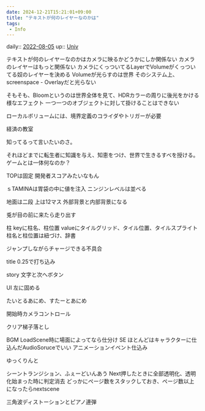 ```yaml
---
date: 2024-12-21T15:21:01+09:00
title: "テキストが何のレイヤーなのかは"
tags:
 - Info
---
```


daily:: [2022-08-05](../Daily_Note/2022-08-05.md)
up:: [Univ](Bar/Univ.md)

テキストが何のレイヤーなのかはカメラに映るかどうかにしか関係ない
カメラのレイヤーはもっと関係ない
カメラにくっついてるLayerでVolumeがくっついてる奴のレイヤーを決める
Volumeが光らすのは世界
そのシステム上、screenspace - Overlayだと光らない

そもそも、Bloomというのは世界全体を見て、HDRカラーの周りに後光をかける様なエフェクト
一つ一つのオブジェクトに対して掛けることはできない

ローカルボリュームには、境界定義のコライダやトリガーが必要


経済の教室



知ってるって言いたいのさ。


それほどまでに転生者に知識を与え、知恵をつけ、世界で生きるすべを授ける。
ゲームとは一体何なのか？

TOPは固定
開発者スコアみたいなもん

ｓTAMINAは胃袋の中に値を注入
ニンジンレベルは並べる

地面は二段
上は12マス
外部背景と内部背景になる

兎が目の前に来たら走り出す

柱
keyに柱名、柱位置
valueにタイルグリッド、タイル位置、タイルスプライト
柱名と柱位置は紐づけ、辞書

ジャンプしながらチャージできる不具合


title
0.25で打ち込み

story
文字と次へボタン

UI
左に固める

たいとるあにめ、すたーとあにめ

開始時カメラコントロール

クリア梯子落とし

BGM
LoadScene時に場面によってなら仕分け
SE
ほとんどはキャラクターに仕込んだAudioSoruceでいい
アニメーションイベント仕込み

ゆっくりんと

シーントランジション、ふぇーどいんあう
Next押したときに全部透明化、透明化始まった時に判定消去
どっかにページ数をスタックしておき、ページ数以上になったらnextscene

三角波ディストーションとピアノ連弾